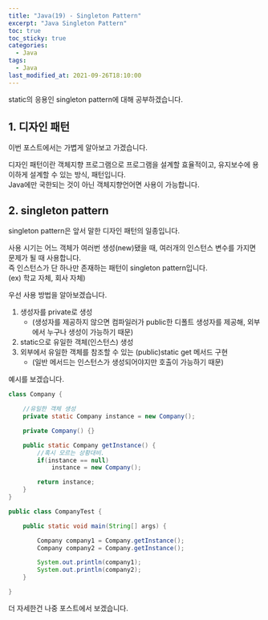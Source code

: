 ```yaml
---
title: "Java(19) - Singleton Pattern"
excerpt: "Java Singleton Pattern"
toc: true
toc_sticky: true
categories:
  - Java
tags:
  - Java
last_modified_at: 2021-09-26T18:10:00
---
```


static의 응용인 singleton pattern에 대해 공부하겠습니다.<br/>

## 1. 디자인 패턴

이번 포스트에서는 가볍게 알아보고 가겠습니다.<br/>

디자인 패턴이란 객체지향 프로그램으로 프로그램을 설계할 효율적이고, 유지보수에 용이하게 설계할 수 있는 방식, 패턴입니다.<br/>
Java에만 국한되는 것이 아닌 객체지향언어면 사용이 가능합니다.<br/>

## 2. singleton pattern

singleton pattern은 앞서 말한 디자인 패턴의 일종입니다.<br/>

사용 시기는 어느 객체가 여러번 생성(new)됐을 때, 여러개의 인스턴스 변수를 가지면 문제가 될 때 사용합니다.<br/>
즉 인스턴스가 단 하나만 존재하는 패턴이 singleton pattern입니다.<br/>
(ex) 학교 자체, 회사 자체)

우선 사용 방법을 알아보겠습니다.<br/>

1. 생성자를 private로 생성
   - (생성자를 제공하지 않으면 컴파일러가 public한 디폴트 생성자를 제공해, 외부에서 누구나 생성이 가능하기 때문)
2. static으로 유일한 객체(인스턴스) 생성
3. 외부에서 유일한 객체를 참조할 수 있는 (public)static get 메서드 구현
   - (일반 메서드는 인스턴스가 생성되어야지만 호출이 가능하기 때문)

예시를 보겠습니다.

```java
class Company {

	//유일한 객체 생성
	private static Company instance = new Company();

	private Company() {}

	public static Company getInstance() {
		//혹시 모르는 상황대비.
		if(instance == null)
			instance = new Company();

		return instance;
	}
}

public class CompanyTest {

	public static void main(String[] args) {

		Company company1 = Company.getInstance();
		Company company2 = Company.getInstance();

		System.out.println(company1);
		System.out.println(company2);
	}

}
```

더 자세한건 나중 포스트에서 보겠습니다.
